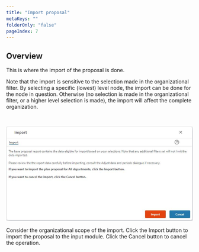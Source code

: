 ```yaml
---
title: "Import proposal"
metaKeys: ""
folderOnly: "false"
pageIndex: 7
---
```



## Overview

This is where the import of the proposal is done. 

Note that the import is sensitive to the selection made in the organizational filter. By selecting a specific (lowest) level node, the import can be done for the node in question. Otherwise (no selection is made in the organizational filter, or a higher level selection is made), the import will affect the complete organization.

<br/>

![](img/driver-based-proposal-import.JPG)

Consider the organizational scope of the import. Click the Import button to import the proposal to the input module. Click the Cancel button to cancel the operation.